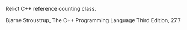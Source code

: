 Relict C++ reference counting class.

Bjarne Stroustrup, The C++ Programming Language Third Edition, 27.7
